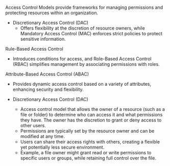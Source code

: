 Access Control Models provide frameworks for managing permissions and protecting 
resources within an organization. 

* Discretionary Access Control (DAC) 
	* Offers flexibility at the discretion of resource owners, while Mandatory Access Control (MAC) enforces strict policies to protect sensitive information. 

Rule-Based Access Control
* Introduces conditions for access, and Role-Based Access Control (RBAC) simplifies management by associating permissions with roles.

Attribute-Based Access Control (ABAC) 
* Provides dynamic access control based on a variety of attributes, enhancing security and flexibility.

* Discretionary Access Control (DAC)  
	 * Access control model that allows the owner of a resource (such as a file or folder) to determine who can access it and what permissions they have. The owner has the discretion to grant or deny access to other users.
	* Permissions are typically set by the resource owner and can be modified at any time. 
	* Users can share their access rights with others, creating a flexible yet potentially less secure environment. 
	* Example, a file owner might grant read or write permissions to specific users or groups, while retaining full control over the file.